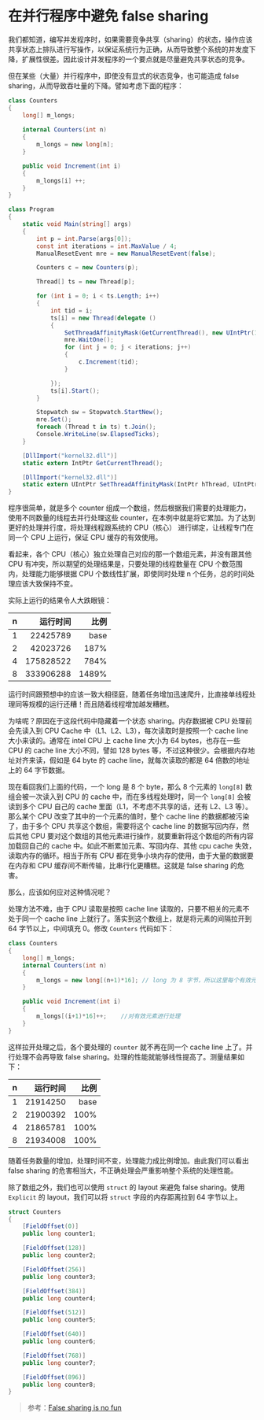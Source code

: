 # 在并行程序中避免 false sharing

我们都知道，编写并发程序时，如果需要竞争共享（sharing）的状态，操作应该共享状态上排队进行写操作，以保证系统行为正确，从而导致整个系统的并发度下降，扩展性很差。因此设计并发程序的一个要点就是尽量避免共享状态的竞争。

但在某些（大量）并行程序中，即使没有显式的状态竞争，也可能造成 false sharing，从而导致吞吐量的下降。譬如考虑下面的程序：

```cs
class Counters
{
    long[] m_longs;
    
    internal Counters(int n)
    {
        m_longs = new long[n];
    }

    public void Increment(int i)
    {
        m_longs[i] ++;
    }
}

class Program
{
    static void Main(string[] args)
    {
        int p = int.Parse(args[0]);
        const int iterations = int.MaxValue / 4;
        ManualResetEvent mre = new ManualResetEvent(false);

        Counters c = new Counters(p);

        Thread[] ts = new Thread[p];

        for (int i = 0; i < ts.Length; i++)
        {
            int tid = i;
            ts[i] = new Thread(delegate ()
            {
                SetThreadAffinityMask(GetCurrentThread(), new UIntPtr(1u << tid));
                mre.WaitOne();
                for (int j = 0; j < iterations; j++)
                {
                    c.Increment(tid);
                }

            });
            ts[i].Start();
        }

        Stopwatch sw = Stopwatch.StartNew();
        mre.Set();
        foreach (Thread t in ts) t.Join();
        Console.WriteLine(sw.ElapsedTicks);
    }

    [DllImport("kernel32.dll")]
    static extern IntPtr GetCurrentThread();

    [DllImport("kernel32.dll")]
    static extern UIntPtr SetThreadAffinityMask(IntPtr hThread, UIntPtr dwThreadAffinityMask);
}
```

程序很简单，就是多个 counter 组成一个数组，然后根据我们需要的处理能力，使用不同数量的线程去并行处理这些 counter，在本例中就是将它累加。为了达到更好的处理并行度，将处理线程跟系统的 CPU（核心） 进行绑定，让线程专门在同一个 CPU 上运行，保证 CPU 缓存的有效使用。

看起来，各个 CPU（核心）独立处理自己对应的那一个数组元素，并没有跟其他 CPU 有冲突，所以期望的处理结果是，只要处理的线程数量在 CPU 个数范围内，处理能力能够根据 CPU 个数线性扩展，即使同时处理 n 个任务，总的时间处理应该大致保持不变。

实际上运行的结果令人大跌眼镜：

|n|运行时间|比例|
|--|---:|---:|
|1|22425789|base|
|2|42023726|187%|
|4|175828522|784%|
|8|333906288|1489%|

运行时间跟预想中的应该一致大相径庭，随着任务增加迅速爬升，比直接单线程处理同等规模的运行还糟！而且随着线程增加越发糟糕。

为啥呢？原因在于这段代码中隐藏着一个状态 sharing。内存数据被 CPU 处理前会先读入到 CPU Cache 中（L1、L2、L3），每次读取时是按照一个 cache line 大小来读的。通常在 intel CPU 上 cache line 大小为 64 bytes，也存在一些 CPU 的 cache line 大小不同，譬如 128 bytes 等，不过这种很少。会根据内存地址对齐来读，假如是 64 byte 的 cache line，就每次读取的都是 64 倍数的地址上的 64 字节数据。

现在看回我们上面的代码，一个 long 是 8 个 byte，那么 8 个元素的 `long[8]` 数组会被一次读入到 CPU 的 cache 中，而在多线程处理时，同一个 `long[8]` 会被读到多个 CPU 自己的 cache 里面（L1，不考虑不共享的话，还有 L2、L3 等）。那么某个 CPU 改变了其中的一个元素的值时，整个 cache line 的数据都被污染了，由于多个 CPU 共享这个数组，需要将这个 cache line 的数据写回内存，然后其他 CPU 要对这个数组的其他元素进行操作，就要重新将这个数组的所有内容加载回自己的 cache 中。如此不断累加元素、写回内存、其他 cpu cache 失效，读取内存的循环。相当于所有 CPU 都在竞争小块内存的使用，由于大量的数据要在内存和 CPU 缓存间不断传输，比串行化更糟糕。这就是 false sharing 的危害。

那么，应该如何应对这种情况呢？

处理方法不难，由于 CPU 读取是按照 cache line 读取的，只要不相关的元素不处于同一个 cache line 上就行了。落实到这个数组上，就是将元素的间隔拉开到 64 字节以上，中间填充 0。修改 `Counters` 代码如下：

```cs
class Counters
{
    long[] m_longs;
    internal Counters(int n)
    {
        m_longs = new long[(n+1)*16]; // long 为 8 字节，所以这里每个有效元素的距离拉开到 8 * 16 = 128 个字节
    }

    public void Increment(int i)
    {
        m_longs[(i+1)*16]++;    //对有效元素进行处理
    }
}
```

这样拉开处理之后，各个要处理的 `counter` 就不再在同一个 cache line 上了。并行处理不会再导致 false sharing。处理的性能就能够线性提高了。测量结果如下：

|n|运行时间|比例|
|--|---:|---:|
|1|21914250|base|
|2|21900392|100%|
|4|21865781|100%|
|8|21934008|100%|

随着任务数量的增加，处理时间不变，处理能力成比例增加。由此我们可以看出 false sharing 的危害相当大，不正确处理会严重影响整个系统的处理性能。

除了数组之外，我们也可以使用 `struct` 的 layout 来避免 false sharing。使用 `Explicit` 的 layout，我们可以将 `struct` 字段的内存距离拉到 64 字节以上。

```cs
struct Counters
{
    [FieldOffset(0)]
    public long counter1;

    [FieldOffset(128)]
    public long counter2;

    [FieldOffset(256)]
    public long counter3;

    [FieldOffset(384)]
    public long counter4;

    [FieldOffset(512)]
    public long counter5;

    [FieldOffset(640)]
    public long counter6;

    [FieldOffset(768)]
    public long counter7;

    [FieldOffset(896)]
    public long counter8;
}
```

> 参考：[False sharing is no fun](http://joeduffyblog.com/2009/10/19/false-sharing-is-no-fun/)